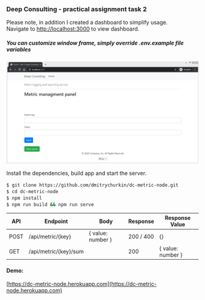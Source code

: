 ### Deep Consulting - practical assignment task 2

Please note, in addition I created a dashboard to simplify usage.  
Navigate to [http://localhost:3000](http://localhost:3000) to view dashboard.

##### You can customize window frame, simply override .env.example file variables

![alt text](https://github.com/dmitrychurkin/dc-metric-node/blob/master/screens/Screenshot_1.png?raw=true)

Install the dependencies, build app and start the server.

```sh
$ git clone https://github.com/dmitrychurkin/dc-metric-node.git
$ cd dc-metric-node
$ npm install
$ npm run build && npm run serve
```

| API  | Endpoint              | Body              | Response  | Response Value    |
| ---- | --------------------- | ----------------- | --------- | ----------------- |
| POST | /api/metric/{key}     | { value: number } | 200 / 400 | {}                |
| GET  | /api/metric/{key}/sum |                   | 200       | { value: number } |

#### Demo:

[https://dc-metric-node.herokuapp.com](https://dc-metric-node.herokuapp.com)

